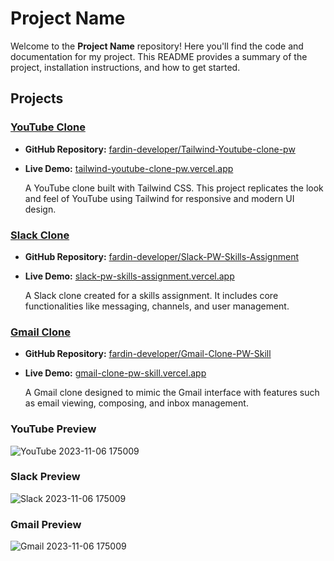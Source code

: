 # Project Name

Welcome to the **Project Name** repository! Here you'll find the code and documentation for my project. This README provides a summary of the project, installation instructions, and how to get started.

## Projects

### [YouTube Clone](https://tailwind-youtube-clone-pw.vercel.app/)
- **GitHub Repository:** [fardin-developer/Tailwind-Youtube-clone-pw](https://github.com/fardin-developer/Tailwind-Youtube-clone-pw)
- **Live Demo:** [tailwind-youtube-clone-pw.vercel.app](https://tailwind-youtube-clone-pw.vercel.app/)

  A YouTube clone built with Tailwind CSS. This project replicates the look and feel of YouTube using Tailwind for responsive and modern UI design.

### [Slack Clone](https://slack-pw-skills-assignment.vercel.app/)
- **GitHub Repository:** [fardin-developer/Slack-PW-Skills-Assignment](https://github.com/fardin-developer/Slack-PW-Skills-Assignment)
- **Live Demo:** [slack-pw-skills-assignment.vercel.app](https://slack-pw-skills-assignment.vercel.app/)

  A Slack clone created for a skills assignment. It includes core functionalities like messaging, channels, and user management.

### [Gmail Clone](https://gmail-clone-pw-skill.vercel.app/)
- **GitHub Repository:** [fardin-developer/Gmail-Clone-PW-Skill](https://github.com/fardin-developer/Gmail-Clone-PW-Skill)
- **Live Demo:** [gmail-clone-pw-skill.vercel.app](https://gmail-clone-pw-skill.vercel.app/)

  A Gmail clone designed to mimic the Gmail interface with features such as email viewing, composing, and inbox management.


### YouTube Preview
![YouTube 2023-11-06 175009](https://github.com/fardin-developer/git-and-github-PW-Skills/blob/main/outout/Screenshot%202024-08-11%20at%208.53.55%E2%80%AFPM.png?raw=true)

### Slack Preview
![Slack 2023-11-06 175009](https://github.com/fardin-developer/git-and-github-PW-Skills/blob/main/outout/Screenshot%202024-08-11%20at%208.54.44%E2%80%AFPM.png)

### Gmail Preview
![Gmail 2023-11-06 175009](https://github.com/fardin-developer/git-and-github-PW-Skills/blob/main/outout/Screenshot%202024-08-11%20at%208.55.33%E2%80%AFPM.png)